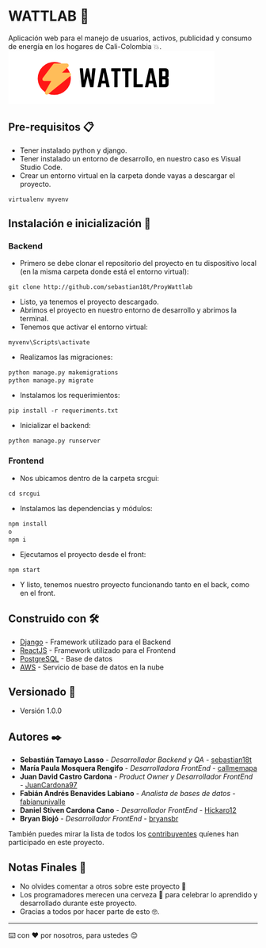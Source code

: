 # WATTLAB 🚀
Aplicación web para el manejo de usuarios, activos, publicidad y consumo de energía en los hogares de Cali-Colombia 💥.
![](srcgui/public/imagenes/logo.png)

## Pre-requisitos 📋

* Tener instalado python y django.
* Tener instalado un entorno de desarrollo, en nuestro caso es Visual Studio Code.
* Crear un entorno virtual en la carpeta donde vayas a descargar el proyecto.
```
virtualenv myvenv
```

## Instalación e inicialización 🔧
### Backend

* Primero se debe clonar el repositorio del proyecto en tu dispositivo local (en la misma carpeta donde está el entorno virtual):
```
git clone http://github.com/sebastian18t/ProyWattlab
```
* Listo, ya tenemos el proyecto descargado.
* Abrimos el proyecto en nuestro entorno de desarrollo y abrimos la terminal.
* Tenemos que activar el entorno virtual:
```
myvenv\Scripts\activate
```
* Realizamos las migraciones:
```
python manage.py makemigrations
python manage.py migrate
```
* Instalamos los requerimientos:
```
pip install -r requeriments.txt
```
* Inicializar el backend:
```
python manage.py runserver
```

### Frontend
* Nos ubicamos dentro de la carpeta srcgui:
```
cd srcgui
```
* Instalamos las dependencias y módulos:
```
npm install 
o 
npm i
```
* Ejecutamos el proyecto desde el front:
```
npm start
```
* Y listo, tenemos nuestro proyecto funcionando tanto en el back, como en el front.

## Construido con 🛠️

* [Django](https://www.djangoproject.com/) - Framework utilizado para el Backend
* [ReactJS](https://es.reactjs.org/) - Framework utilizado para el Frontend
* [PostgreSQL](https://www.postgresql.org/) - Base de datos
* [AWS](https://aws.amazon.com/es/) - Servicio de base de datos en la nube

## Versionado 📌

* Versión 1.0.0

## Autores ✒️

* **Sebastián Tamayo Lasso** - *Desarrollador Backend y QA* - [sebastian18t](https://github.com/sebastian18t)
* **María Paula Mosquera Rengifo** - *Desarrolladora FrontEnd* - [callmemapa](https://github.com/callmemapa)
* **Juan David Castro Cardona** - *Product Owner y Desarrollador FrontEnd* - [JuanCardona97](https://github.com/JuanCardona97)
* **Fabián Andrés Benavides Labiano** - *Analista de bases de datos* - [fabianunivalle](http://github.com/fabianunivalle)
* **Daniel Stiven Cardona Cano** - *Desarrollador FrontEnd* - [Hickaro12](http://github.com/Hickaro12)
* **Bryan Biojó** - *Desarrollador FrontEnd* - [bryansbr](http://github.com/bryansbr)
  
También puedes mirar la lista de todos los [contribuyentes](https://github.com/sebastian18t/ProyWattlab/graphs/contributors) quíenes han participado en este proyecto. 

## Notas Finales 🎁

* No olvides comentar a otros sobre este proyecto 📢
* Los programadores merecen una cerveza 🍺 para celebrar lo aprendido y desarrollado durante este proyecto. 
* Gracias a todos por hacer parte de esto 🤓.


---
⌨️ con ❤️ por nosotros, para ustedes 😊

